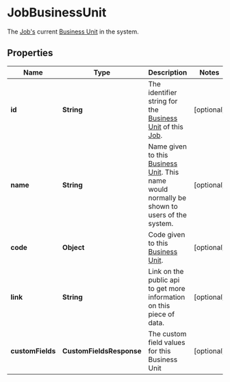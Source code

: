 

# JobBusinessUnit

The [Job's](https://developers.intellihr.io/docs/v1/) current [Business Unit](https://developers.intellihr.io/docs/v1/) in the system.

## Properties

| Name | Type | Description | Notes |
|------------ | ------------- | ------------- | -------------|
|**id** | **String** | The identifier string for the [Business Unit](https://developers.intellihr.io/docs/v1/) of this [Job](https://developers.intellihr.io/docs/v1/). |  [optional] |
|**name** | **String** | Name given to this [Business Unit](https://developers.intellihr.io/docs/v1/). This name would normally be shown to users of the system. |  [optional] |
|**code** | **Object** | Code given to this [Business Unit](https://developers.intellihr.io/docs/v1/). |  [optional] |
|**link** | **String** | Link on the public api to get more information on this piece of data. |  [optional] |
|**customFields** | **CustomFieldsResponse** | The custom field values for this Business Unit |  [optional] |



